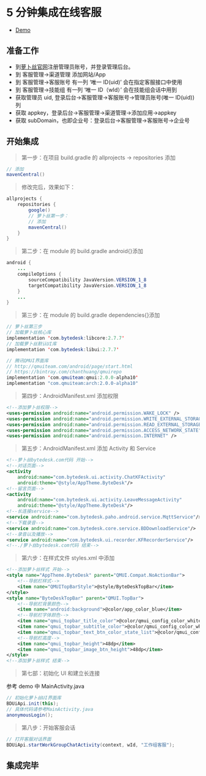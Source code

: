 # 5 分钟集成在线客服

- [Demo](https://github.com/Bytedesk/bytedesk-android/tree/master/Tutorial/kefu)

## 准备工作

- 到[萝卜丝官网](https://www.bytedesk.com/admin/#/antv/user/login)注册管理员账号，并登录管理后台。
- 到 客服管理->渠道管理 添加网站/App
- 到 客服管理->客服账号 有一列 ‘唯一 ID(uid)’ 会在指定客服接口中使用
- 到 客服管理->技能组 有一列 ‘唯一 ID（wId）’ 会在技能组会话中用到
- 获取管理员 uid, 登录后台->客服管理->客服账号->管理员账号(唯一 ID(uid))列
- 获取 appkey，登录后台->客服管理->渠道管理->添加应用->appkey
- 获取 subDomain，也即企业号：登录后台->客服管理->客服账号->企业号

## 开始集成

> 第一步：在项目 build.gradle 的 allprojects -> repositories 添加

```java
// 添加
mavenCentral()
```

> 修改完后，效果如下：

```java
allprojects {
    repositories {
        google()
        // 萝卜丝第一步：
        // 添加
        mavenCentral()
    }
}
```

> 第二步：在 module 的 build.gradle android{}添加

```java
android {
    ...
    compileOptions {
        sourceCompatibility JavaVersion.VERSION_1_8
        targetCompatibility JavaVersion.VERSION_1_8
    }
    ...
}
```

> 第三步：在 module 的 build.gradle dependencies{}添加

```java
// 萝卜丝第三步
// 加载萝卜丝核心库
implementation 'com.bytedesk:libcore:2.7.7'
// 加载萝卜丝默认UI库
implementation 'com.bytedesk:libui:2.7.7'

// 腾讯QMUI界面库
// http://qmuiteam.com/android/page/start.html
// https://bintray.com/chanthuang/qmuirepo
implementation 'com.qmuiteam:qmui:2.0.0-alpha10'
implementation "com.qmuiteam:arch:2.0.0-alpha10"
```

> 第四步：AndroidManifest.xml 添加权限

```xml
<!--添加萝卜丝权限-->
<uses-permission android:name="android.permission.WAKE_LOCK" />
<uses-permission android:name="android.permission.WRITE_EXTERNAL_STORAGE" />
<uses-permission android:name="android.permission.READ_EXTERNAL_STORAGE" />
<uses-permission android:name="android.permission.ACCESS_NETWORK_STATE" />
<uses-permission android:name="android.permission.INTERNET" />
```

> 第五步：AndroidManifest.xml 添加 Activity 和 Service

```xml
<!--萝卜丝bytedesk.com代码 开始-->
<!--对话页面-->
<activity
    android:name="com.bytedesk.ui.activity.ChatKFActivity"
    android:theme="@style/AppTheme.ByteDesk"/>
<!--留言页面-->
<activity
    android:name="com.bytedesk.ui.activity.LeaveMessageActivity"
    android:theme="@style/AppTheme.ByteDesk"/>
<!--长连接service-->
<service android:name="com.bytedesk.paho.android.service.MqttService"/>
<!--下载录音-->
<service android:name="com.bytedesk.core.service.BDDownloadService"/>
<!--录音以及播放-->
<service android:name="com.bytedesk.ui.recorder.KFRecorderService"/>
<!--./萝卜丝bytedesk.com代码 结束-->
```

> 第六步：在样式文件 styles.xml 中添加

```xml
<!--添加萝卜丝样式 开始-->
<style name="AppTheme.ByteDesk" parent="QMUI.Compat.NoActionBar">
    <!--导航栏样式-->
    <item name="QMUITopBarStyle">@style/ByteDeskTopBar</item>
</style>
<style name="ByteDeskTopBar" parent="QMUI.TopBar">
    <!--导航栏背景颜色-->
    <item name="android:background">@color/app_color_blue</item>
    <!--导航栏字体颜色-->
    <item name="qmui_topbar_title_color">@color/qmui_config_color_white</item>
    <item name="qmui_topbar_subtitle_color">@color/qmui_config_color_white</item>
    <item name="qmui_topbar_text_btn_color_state_list">@color/qmui_config_color_white</item>
    <!--导航栏高度-->
    <item name="qmui_topbar_height">48dp</item>
    <item name="qmui_topbar_image_btn_height">48dp</item>
</style>
<!--添加萝卜丝样式 结束-->
```

> 第七部：初始化 UI 和建立长连接

参考 demo 中 MainActivity.java

```java
// 初始化萝卜丝UI界面库
BDUiApi.init(this);
// 具体代码请参考MainActivity.java
anonymousLogin();
```

> 第八步：开始客服会话

```java
// 打开客服对话界面
BDUiApi.startWorkGroupChatActivity(context, wId, "工作组客服");
```

## 集成完毕
